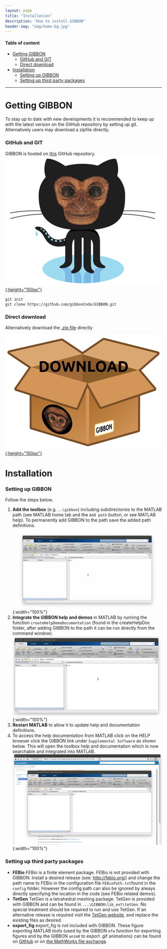 ```yaml
---
layout: page
title: "Installation"
description: "How to install GIBBON"
header-img: "img/home-bg.jpg"
---
```


#### Table of content
* [Getting GIBBON](#GettingGIBBON)
  * [GitHub and GIT](#git)
  * [Direct download](#direct)
* [Installation](#Installation)
  * [Setting up GIBBON](#setup)
  * [Setting up third party packages](#3rdparties)

***

# Getting GIBBON <a name="GettingGIBBON"></a>
To stay up to date with new developments it is recommended to keep up with the latest version on the GitHub repository by setting up git. Alternatively users may download a zipfile directly.

### GitHub and GIT <a name="git"></a>
GIBBON is hosted on [this](https://github.com/gibbonCode/GIBBON) GitHub repository.  
[![Download](img/gibbon_github.png){:height="150px"}](https://github.com/gibbonCode/GIBBON)

```
git init
git clone https://github.com/gibbonCode/GIBBON.git
```

### Direct download <a name="direct"></a>
Alternatively download the [.zip file](https://github.com/gibbonCode/GIBBON/archive/master.zip) directly

[![Download](img/gibbonDownLoadBox.png){:height="150px"}](https://github.com/gibbonCode/GIBBON/archive/master.zip)

# Installation
### Setting up GIBBON <a name="setup"></a>
Follow the steps below.

1. __Add the toolbox__ (e.g. `..\gibbon`) including subdirectories to the MATLAB path (see MATLAB home tab and the `Add path` button, or see MATLAB help). To permanently add GIBBON to the path save the added path definitions.
![addToPathGif](img/gif_addToPath.gif){:width="100%"}
2. __Integrate the GIBBON help and demos__ in MATLAB by running the function `createHelpDemoDocumentation` (found in the createHelpDoc folder, after adding GIBBON to the path it can be run directly from the command window).
![createHelpDocGif](img/gif_createHelpDoc.gif){:width="100%"}
3. __Restart MATLAB__ to allow it to update help and documentation definitions.
4. To access the help documentation from MATLAB click on the HELP browser click the GIBBON link under `Supplemental Software` as shown below. This will open the toolbox help and documentation which is now searchable and integrated into MATLAB.
![helpSearchGif](img/gif_helpSearch.gif){:width="100%"}

### Setting up third party packages <a name="3rdparties"></a>
* **FEBio** FEBio is a finite element package. FEBio is not provided with GIBBON. Install a desired release (see: http://febio.org/) and change the path name to FEBio in the configuration file `FEBioPath.txt`found in the `config` folder. However the config path can also be ignored by always directly specifying the location in the code (see FEBio related demos).
* **TetGen** TetGen is a tetrahedral meshing package. TetGen is provided with GIBBON and can be found in `...\GIBBON\lib_ext\tetGen`. No special treatment should be required to run and use TetGen. If an alternative release is required visit the [TetGen website](http://wias-berlin.de/software/tetgen/), and replace the existing files as desired.
* **export_fig** export_fig is not included with GIBBON. These figure exporting MATLAB tools (used by the GIBBON `efw` function for exporting figures and by the GIBBON `anim8` to export .gif animations) can be found on [GitHub](https://github.com/altmany/export_fig) or on [the MathWorks file exchange](http://www.mathworks.com/matlabcentral/fileexchange/23629-export-fig).
